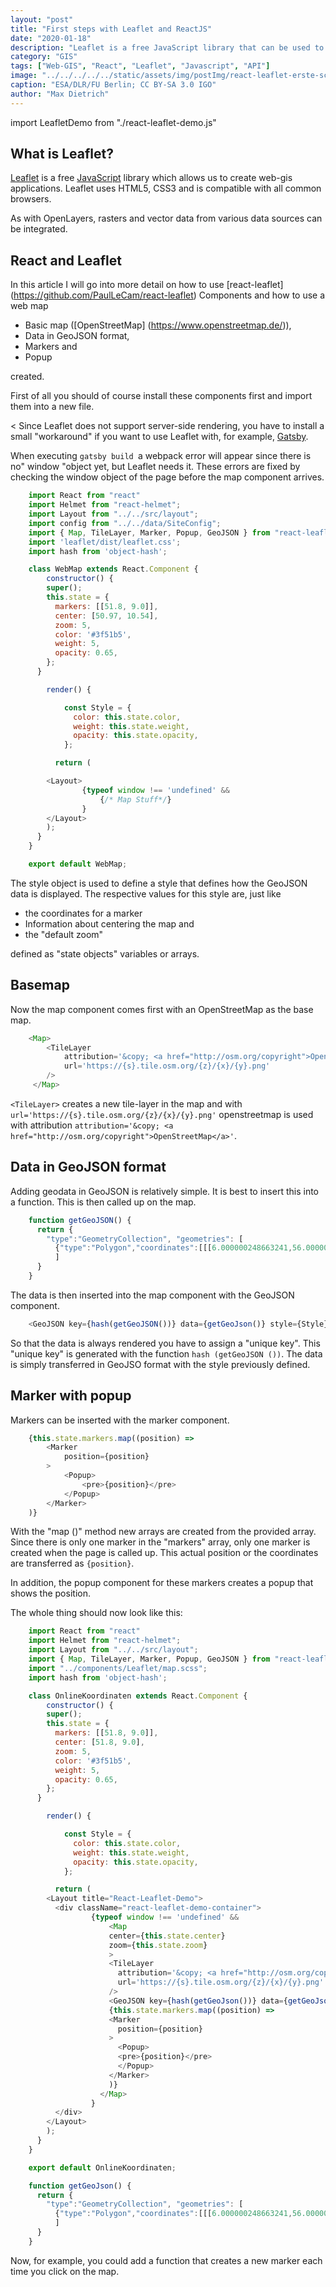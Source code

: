 ```yaml
---
layout: "post"
title: "First steps with Leaflet and ReactJS"
date: "2020-01-18"
description: "Leaflet is a free JavaScript library that can be used to create web GIS applications. Leaflet uses HTML5, CSS3 and is compatible with all common browsers."
category: "GIS"
tags: ["Web-GIS", "React", "Leaflet", "Javascript", "API"]
image: "../../../../../static/assets/img/postImg/react-leaflet-erste-schritte.jpg"
caption: "ESA/DLR/FU Berlin; CC BY-SA 3.0 IGO"
author: "Max Dietrich"
---
```


import LeafletDemo from "./react-leaflet-demo.js"

## What is Leaflet?

[Leaflet](https://leafletjs.com/) is a free [JavaScript](/en/tags/javascript) library which allows us to create web-gis applications. Leaflet uses HTML5, CSS3 and is compatible with all common browsers.

As with OpenLayers, rasters and vector data from various data sources can be integrated.

## React and Leaflet

In this article I will go into more detail on how to use [react-leaflet] (https://github.com/PaulLeCam/react-leaflet) Components and how to use a web map

* Basic map ([OpenStreetMap] (https://www.openstreetmap.de/)),
* Data in GeoJSON format,
* Markers and
* Popup

created.

First of all you should of course install these components first and import them into a new file.

< Since Leaflet does not support server-side rendering, you have to install a small "workaround" if you want to use Leaflet with, for example, [Gatsby](https://www.gatsbyjs.org/).

When executing `gatsby build `a webpack error will appear since there is no" window "object yet, but Leaflet needs it. These errors are fixed by checking the window object of the page before the map component arrives.

```js
    import React from "react"
    import Helmet from "react-helmet";
    import Layout from "../../src/layout";
    import config from "../../data/SiteConfig";
    import { Map, TileLayer, Marker, Popup, GeoJSON } from "react-leaflet";
    import 'leaflet/dist/leaflet.css';
    import hash from 'object-hash';

    class WebMap extends React.Component {  
        constructor() {
        super();
        this.state = {
          markers: [[51.8, 9.0]],
          center: [50.97, 10.54],
          zoom: 5,
          color: '#3f51b5',
          weight: 5,
          opacity: 0.65,
        };
      }

        render() {

            const Style = {
              color: this.state.color,
              weight: this.state.weight,
              opacity: this.state.opacity,
            };

          return (

        <Layout>
                {typeof window !== 'undefined' &&
                    {/* Map Stuff*/}
                }
        </Layout>
        );
      }
    }

    export default WebMap;
```

The style object is used to define a style that defines how the GeoJSON data is displayed. The respective values for this style are, just like

* the coordinates for a marker
* Information about centering the map and
* the "default zoom"

defined as "state objects" variables or arrays.

## Basemap

Now the map component comes first with an OpenStreetMap as the base map.

```js
    <Map>
        <TileLayer
            attribution='&copy; <a href="http://osm.org/copyright">OpenStreetMap</a>'
            url='https://{s}.tile.osm.org/{z}/{x}/{y}.png'
        />
     </Map>
```

`<TileLayer>` creates a new tile-layer in the map and with `url='https://{s}.tile.osm.org/{z}/{x}/{y}.png'`  openstreetmap is used with attribution `attribution='&copy; <a href="http://osm.org/copyright">OpenStreetMap</a>'`.

## Data in GeoJSON format

Adding geodata in GeoJSON is relatively simple. It is best to insert this into a function. This is then called up on the map.

```js
    function getGeoJSON() {
      return {
        "type":"GeometryCollection", "geometries": [
          {"type":"Polygon","coordinates":[[[6.000000248663241,56.000000155530984],[7.000000192318055,56.000000155530984],[8.000000135973096,56.000000155530984],[9.000000247266257,56.000000155530984],[10.000000190921071,56.000000155530984],[11.000000134576112,56.000000155530984],[12.000000245869273,56.000000155530984],[12.000000245869273,55.000000211876],[12.000000245869273,54.00000010058284],[12.000000245869273,53.00000015692797],[12.000000245869273,52.00000021327298],[12.000000245869273,51.00000010197982],[12.000000245869273,50.00000015832478],[12.000000245869273,49.00000004703179],[12.000000245869273,48.000000103376806],[11.000000134576112,48.000000103376806],[10.000000190921071,48.000000103376806],[9.000000247266257,48.000000103376806],[8.000000135973096,48.000000103376806],[7.000000192318055,48.000000103376806],[6.000000248663241,48.000000103376806],[6.000000248663241,49.00000004703179],[6.000000248663241,50.00000015832478],[6.000000248663241,51.00000010197982],[6.000000248663241,52.00000021327298],[6.000000248663241,53.00000015692797],[6.000000248663241,54.00000010058284],[6.000000248663241,55.000000211876],[6.000000248663241,56.000000155530984]]]}
          ]
      }
    }
```

The data is then inserted into the map component with the GeoJSON component.

```js
    <GeoJSON key={hash(getGeoJSON())} data={getGeoJson()} style={Style}/>
```

So that the data is always rendered you have to assign a "unique key". This "unique key" is generated with the function `hash (getGeoJSON ())`. The data is simply transferred in GeoJSO format with the style previously defined.

## Marker with popup

Markers can be inserted with the marker component.

```js
    {this.state.markers.map((position) => 
        <Marker 
            position={position}
        >
            <Popup>
                <pre>{position}</pre>
            </Popup>
        </Marker>
    )}
```

With the "map ()" method new arrays are created from the provided array. Since there is only one marker in the "markers" array, only one marker is created when the page is called up. This actual position or the coordinates are transferred as `{position}`.

In addition, the popup component for these markers creates a popup that shows the position.

The whole thing should now look like this:

```js
    import React from "react"
    import Helmet from "react-helmet";
    import Layout from "../../src/layout";
    import { Map, TileLayer, Marker, Popup, GeoJSON } from "react-leaflet";
    import "../components/Leaflet/map.scss";
    import hash from 'object-hash';

    class OnlineKoordinaten extends React.Component {    
        constructor() {
        super();
        this.state = {
          markers: [[51.8, 9.0]],
          center: [51.8, 9.0],
          zoom: 5,
          color: '#3f51b5',
          weight: 5,
          opacity: 0.65,
        };
      }

        render() {

            const Style = {
              color: this.state.color,
              weight: this.state.weight,
              opacity: this.state.opacity,
            };

          return (
        <Layout title="React-Leaflet-Demo">
          <div className="react-leaflet-demo-container">
                  {typeof window !== 'undefined' &&
                      <Map 
                      center={this.state.center} 
                      zoom={this.state.zoom} 
                      >
                      <TileLayer
                        attribution='&copy; <a href="http://osm.org/copyright">OpenStreetMap</a>'
                        url='https://{s}.tile.osm.org/{z}/{x}/{y}.png'
                      />
                      <GeoJSON key={hash(getGeoJson())} data={getGeoJson()} style={Style}/>
                      {this.state.markers.map((position) => 
                      <Marker 
                        position={position}
                      >
                        <Popup>
                        <pre>{position}</pre>
                        </Popup>
                      </Marker>
                      )}
                    </Map>
                  }
          </div>
        </Layout>
        );
      }
    }

    export default OnlineKoordinaten;

    function getGeoJson() {
      return {
        "type":"GeometryCollection", "geometries": [
          {"type":"Polygon","coordinates":[[[6.000000248663241,56.000000155530984],[7.000000192318055,56.000000155530984],[8.000000135973096,56.000000155530984],[9.000000247266257,56.000000155530984],[10.000000190921071,56.000000155530984],[11.000000134576112,56.000000155530984],[12.000000245869273,56.000000155530984],[12.000000245869273,55.000000211876],[12.000000245869273,54.00000010058284],[12.000000245869273,53.00000015692797],[12.000000245869273,52.00000021327298],[12.000000245869273,51.00000010197982],[12.000000245869273,50.00000015832478],[12.000000245869273,49.00000004703179],[12.000000245869273,48.000000103376806],[11.000000134576112,48.000000103376806],[10.000000190921071,48.000000103376806],[9.000000247266257,48.000000103376806],[8.000000135973096,48.000000103376806],[7.000000192318055,48.000000103376806],[6.000000248663241,48.000000103376806],[6.000000248663241,49.00000004703179],[6.000000248663241,50.00000015832478],[6.000000248663241,51.00000010197982],[6.000000248663241,52.00000021327298],[6.000000248663241,53.00000015692797],[6.000000248663241,54.00000010058284],[6.000000248663241,55.000000211876],[6.000000248663241,56.000000155530984]]]}
          ]
      }
    }
```
<LeafletDemo/>

Now, for example, you could add a function that creates a new marker each time you click on the map.